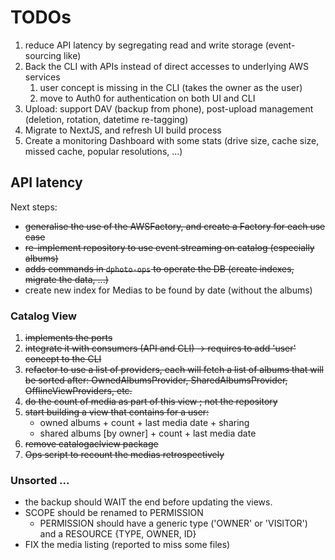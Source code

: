 TODOs
=======================================

1. reduce API latency by segregating read and write storage (event-sourcing like)
2. Back the CLI with APIs instead of direct accesses to underlying AWS services
   1. user concept is missing in the CLI (takes the owner as the user)
   2. move to Auth0 for authentication on both UI and CLI
3. Upload: support DAV (backup from phone), post-upload management (deletion, rotation, datetime re-tagging)
4. Migrate to NextJS, and refresh UI build process
5. Create a monitoring Dashboard with some stats (drive size, cache size, missed cache, popular resolutions, ...)

API latency
---------------------------------------

Next steps:

* ~~generalise the use of the AWSFactory, and create a Factory for each use case~~
* ~~re-implement repository to use event streaming on catalog (especially albums)~~
* ~~adds commands in `dphoto-ops` to operate the DB (create indexes, migrate the data, ...)~~
* create new index for Medias to be found by date (without the albums)

### Catalog View

1. ~~implements the ports~~
2. ~~integrate it with consumers (API and CLI) -> requires to add 'user' concept to the CLI~~
3. ~~refactor to use a list of providers, each will fetch a list of albums that will be sorted after: OwnedAlbumsProvider, SharedAlbumsProvider,~~
   ~~OfflineViewProviders, etc.~~
4. ~~do the count of media as part of this view ; not the repository~~
5. ~~start building a view that contains for a user:~~
   * owned albums + count + last media date + sharing
   * shared albums [by owner] + count + last media date
6. ~~remove catalogaclview package~~
7. ~~Ops script to recount the medias retrospectively~~

### Unsorted ...

* the backup should WAIT the end before updating the views.
* SCOPE should be renamed to PERMISSION
   * PERMISSION should have a generic type ('OWNER' or 'VISITOR') and a RESOURCE {TYPE, OWNER, ID}  
* FIX the media listing (reported to miss some files)
